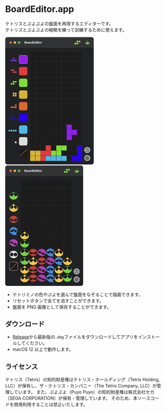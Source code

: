 # BoardEditor.app

テトリスとぷよぷよの盤面を再現するエディターです。  
テトリスとぷよぷよの戦略を練って訓練するために使えます。

<img src="./Images/tetris_demo.png" alt="テトリス" width="284" />
<img src="./Images/puyo_demo.png" alt="ぷよぷよ" width="250" />

- テトリミノの色やぷよを選んで盤面をなぞることで描画できます。
- リセットボタンで全てを消すことができます。
- 盤面を PNG 画像として保存することができます。

## ダウンロード

- [Release](https://github.com/Kyome22/BoardEditor/releases)から最新版の`.dmg`ファイルをダウンロードしてアプリをインストールしてください。
- macOS 12 以上で動作します。

## ライセンス

テトリス（Tetris）の知的財産権はテトリス・ホールディング（Tetris Holding, LLC）が保有し、ザ・テトリス・カンパニー（The Tetris Company, LLC）が管理しています。
また、ぷよぷよ（Puyo Puyo）の知的財産権は株式会社セガ（SEGA CORPORATION）が保有・管理しています。
そのため、本ソースコードを商用利用することは禁止いたします。
